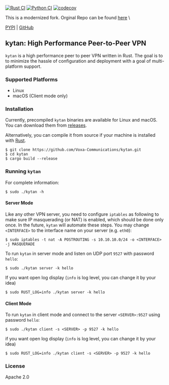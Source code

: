 [![Rust CI](https://github.com/Voxa-Communications/kytan/workflows/RustCI/badge.svg)](https://github.com/Voxa-Communications/kytan/actions/workflows/rust.yml)
[![Python CI](https://github.com/Voxa-Communications/kytan/workflows/PythonCI/badge.svg)](https://github.com/Voxa-Communications/kytan/actions/workflows/python.yml)
[![codecov](https://codecov.io/gh/Voxa-Communications/kytan/branch/master/graph/badge.svg)](https://codecov.io/gh/Voxa-Communications/kytan)

This is a modernized fork. Orginal Repo can be found [here](https://github.com/changlan/kytan) \

[PYPI](https://pypi.org/project/kytan-py/0.1.0/) | [GitHub](https://github.com/Voxa-Communications/kytan)

## kytan: High Performance Peer-to-Peer VPN

`kytan` is a high performance peer to peer VPN written in Rust. The goal is to
to minimize the hassle of configuration and deployment with a goal of
multi-platform support.

### Supported Platforms

- Linux
- macOS (Client mode only)

### Installation

Currently, precompiled `kytan` binaries are available for Linux and macOS.
You can download them from [releases](https://github.com/Voxa-Communications/kytan/releases).

Alternatively, you can compile it from source if
your machine is installed with [Rust](https://www.rust-lang.org/en-US/install.html).

```
$ git clone https://github.com/Voxa-Communications/kytan.git
$ cd kytan
$ cargo build --release
```

### Running `kytan`

For complete information:

```
$ sudo ./kytan -h
```

#### Server Mode

Like any other VPN server, you need to configure `iptables` as following to make
sure IP masquerading (or NAT) is enabled, which should be done only once. In the
future, `kytan` will automate these steps. You may change `<INTERFACE>` to the
interface name on your server (e.g. `eth0`):

```
$ sudo iptables -t nat -A POSTROUTING -s 10.10.10.0/24 -o <INTERFACE> -j MASQUERADE
```

To run `kytan` in server mode and listen on UDP port `9527` with password `hello`:

```
$ sudo ./kytan server -k hello 
```
If you want open log display (`info` is log level, you can change it by your idea)

```
$ sudo RUST_LOG=info ./kytan server -k hello 
```

#### Client Mode

To run `kytan` in client mode and connect to the server `<SERVER>:9527` using password `hello`:

```
$ sudo ./kytan client -s <SERVER> -p 9527 -k hello
```

if you want open log display (`info` is log level, you can change it by your idea)

```
$ sudo RUST_LOG=info ./kytan client -s <SERVER> -p 9527 -k hello
```

### License

Apache 2.0
